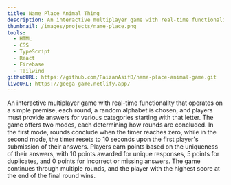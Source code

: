 ```yaml
---
title: Name Place Animal Thing
description: An interactive multiplayer game with real-time functionality that operates on a simple premise, each round, a random alphabet is chosen, and players must provide answers for various categories starting with that letter.
thumbnail: /images/projects/name-place.png
tools:
  - HTML
  - CSS
  - TypeScript
  - React
  - Firebase
  - Tailwind
githubURL: https://github.com/FaizanAsifB/name-place-animal-game.git
liveURL: https://geega-game.netlify.app/
---
```


An interactive multiplayer game with real-time functionality that operates on a simple premise, each round, a random alphabet is chosen, and players must provide answers for various categories starting with that letter.
The game offers two modes, each determining how rounds are concluded. In the first mode, rounds conclude when the timer reaches zero, while in the second mode, the timer resets to 10 seconds upon the first player's submission of their answers.
Players earn points based on the uniqueness of their answers, with 10 points awarded for unique responses, 5 points for duplicates, and 0 points for incorrect or missing answers. The game continues through multiple rounds, and the player with the highest score at the end of the final round wins.

